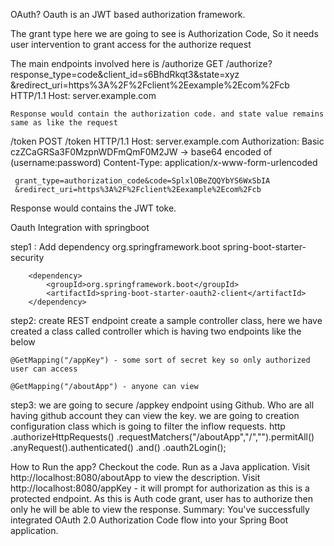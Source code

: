 OAuth?
Oauth is an JWT based authorization framework.  

The grant type here we are going to see is Authorization Code, So it needs user intervention to grant access for the authorize request

The main endpoints involved here is
/authorize
  GET /authorize?response_type=code&client_id=s6BhdRkqt3&state=xyz
        &redirect_uri=https%3A%2F%2Fclient%2Eexample%2Ecom%2Fcb HTTP/1.1
    Host: server.example.com

    Response would contain the authorization code. and state value remains same as like the request

/token
 POST /token HTTP/1.1
     Host: server.example.com
     Authorization: Basic czZCaGRSa3F0MzpnWDFmQmF0M2JW -> base64 encoded of (username:password)
     Content-Type: application/x-www-form-urlencoded

     grant_type=authorization_code&code=SplxlOBeZQQYbYS6WxSbIA 
     &redirect_uri=https%3A%2F%2Fclient%2Eexample%2Ecom%2Fcb

Response would contains the JWT toke.





Oauth Integration with springboot

step1 : Add dependency
     <dependency>
            <groupId>org.springframework.boot</groupId>
            <artifactId>spring-boot-starter-security</artifactId>
        </dependency>

        <dependency>
            <groupId>org.springframework.boot</groupId>
            <artifactId>spring-boot-starter-oauth2-client</artifactId>
        </dependency>

step2: create REST endpoint
create a sample controller class, here we have created a class called controller which is having two endpoints like the below
   
    @GetMapping("/appKey") - some sort of secret key so only authorized user can access 

    @GetMapping("/aboutApp") - anyone can view

step3: we are going to secure /appkey endpoint using Github. Who are all having github account they can view the key. 
we are going to creation configuration class which is going to filter the inflow requests. 
http
                .authorizeHttpRequests()
                        .requestMatchers("/aboutApp","/","").permitAll()
                        .anyRequest().authenticated()
                        .and()
                                .oauth2Login();



How to Run the app?
Checkout the code.
Run as a Java application.
Visit http://localhost:8080/aboutApp to view the description.
Visit http://localhost:8080/appKey - it will prompt for authorization as this is a protected endpoint. As this is Auth code grant, user has to authorize then only he will be able to view the response.
Summary:
You've successfully integrated OAuth 2.0 Authorization Code flow into your Spring Boot application.





   

